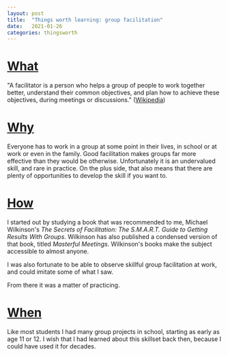 ```yaml
---
layout: post
title:  "Things worth learning: group facilitation"
date:   2021-01-26
categories: thingsworth
---
```


# [What](#what)

"A facilitator is a person who helps a group of people to work together better, understand their common objectives, and plan how to achieve these objectives, during meetings or discussions." ([Wikipedia](https://en.wikipedia.org/wiki/Facilitator))

# [Why](#why)

Everyone has to work in a group at some point in their lives, in school or at work or even in the family. Good facilitation makes groups far more effective than they would be otherwise. Unfortunately it is an undervalued skill, and rare in practice. On the plus side, that also means that there are plenty of opportunities to develop the skill if you want to.

# [How](#how)

I started out by studying a book that was recommended to me, Michael Wilkinson's _The Secrets of Facilitation: The S.M.A.R.T. Guide to Getting Results With Groups_. Wilkinson has also published a condensed version of that book, titled _Masterful Meetings_. Wilkinson's books make the subject accessible to almost anyone.

I was also fortunate to be able to observe skillful group facilitation at work, and could imitate some of what I saw.

From there it was a matter of practicing.

# [When](#when)

Like most students I had many group projects in school, starting as early as age 11 or 12. I wish that I had learned about this skillset back then, because I could have used it for decades. 